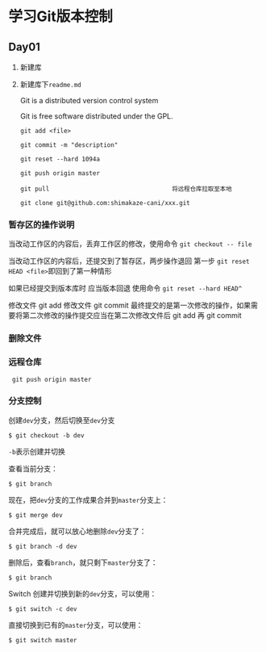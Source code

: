 # 学习Git版本控制

## Day01 

 1. 新建库

 2. 新建库下`readme.md`

    Git is a distributed version control system

    Git is free software distributed under the GPL.
    
    
    
    
    
    ```
    git add <file>
    ```
    
    ```
    git commit -m "description"
    ```
    
    ```
    git reset --hard 1094a
    ```
    
    ```
    git push origin master
    ```
    
    ```
    git pull                                  将远程仓库拉取至本地
    ```
    
    ```
    git clone git@github.com:shimakaze-cani/xxx.git
    ```

### 暂存区的操作说明

当改动工作区的内容后，丢弃工作区的修改，使用命令 `git checkout -- file`

当改动工作区的内容后，还提交到了暂存区，两步操作退回 第一步 `git reset HEAD <file>`即回到了第一种情形

如果已经提交到版本库时 应当版本回退 使用命令 `git reset --hard HEAD^`

修改文件 git add 修改文件 git commit 最终提交的是第一次修改的操作，如果需要将第二次修改的操作提交应当在第二次修改文件后 git add 再 git commit

### 删除文件



### 远程仓库

```
 git push origin master
```

### 分支控制

创建`dev`分支，然后切换至`dev`分支

```
$ git checkout -b dev
```

`-b`表示创建并切换

查看当前分支：

```
$ git branch
```

现在，把`dev`分支的工作成果合并到`master`分支上：

```
$ git merge dev
```

合并完成后，就可以放心地删除`dev`分支了：

```
$ git branch -d dev
```

删除后，查看`branch`，就只剩下`master`分支了：

```
$ git branch
```

Switch 创建并切换到新的`dev`分支，可以使用：

```
$ git switch -c dev
```

直接切换到已有的`master`分支，可以使用：

```
$ git switch master
```